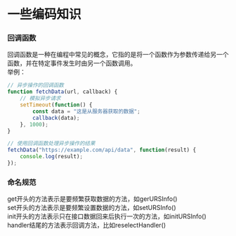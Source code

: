# 一些编码知识
### 回调函数
回调函数是一种在编程中常见的概念，它指的是将一个函数作为参数传递给另一个函数，并在特定事件发生时由另一个函数调用。<br />举例：
```javascript
// 异步操作的回调函数
function fetchData(url, callback) {
    // 模拟异步请求
    setTimeout(function() {
        const data = "这是从服务器获取的数据";
        callback(data);
    }, 1000);
}

// 使用回调函数处理异步操作的结果
fetchData("https://example.com/api/data", function(result) {
    console.log(result);
});
```
### 命名规范
get开头的方法表示是要频繁获取数据的方法，如gerURSInfo()<br />set开头的方法表示是要频繁设置数据的方法，如setURSInfo()<br />init开头的方法表示只在接口数据回来后执行一次的方法，如initURSInfo()<br />handler结尾的方法表示回调方法，比如reselectHandler()
